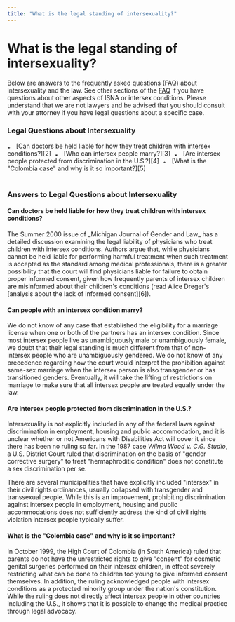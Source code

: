 ```yaml
---
title: "What is the legal standing of intersexuality?"
---
```


# What is the legal standing of intersexuality?

  


  
Below are answers to the frequently asked questions (FAQ) about intersexuality and the law. See other sections of the [FAQ][1] if you have questions about other aspects of ISNA or intersex conditions. Please understand that we are not lawyers and be advised that you should consult with your attorney if you have legal questions about a specific case.  


  


### Legal Questions about Intersexuality

  
<p class=m2>  
  
<img src="/img/arrow-mini.gif" width=16 height=7 alt="* ">  
[Can doctors be held liable for how they treat children with intersex conditions?][2]  
  
<img src="/img/blank.gif" width=1 height=4 alt="">  
  
<img src="/img/arrow-mini.gif" width=16 height=7 alt="* ">  
[Who can intersex people marry?][3]  
  
<img src="/img/blank.gif" width=1 height=4 alt="">  
  
<img src="/img/arrow-mini.gif" width=16 height=7 alt="* ">  
[Are intersex people protected from discrimination in the U.S.?][4]  
  
<img src="/img/blank.gif" width=1 height=4 alt="">  
  
<img src="/img/arrow-mini.gif" width=16 height=7 alt="* ">  
[What is the "Colombia case" and why is it so important?][5]  
  
<img src="/img/blank.gif" width=1 height=4 alt="">  
  
  
</p><img src="/img/line-h.gif" width=420 height=4 alt="" align=center>  
  
  


### Answers to Legal Questions about Intersexuality

  
  


#### Can doctors be held liable for how they treat children with intersex conditions?

  
<p class=m2>  
The Summer 2000 issue of _Michigan Journal of Gender and Law_ has a detailed discussion examining the legal liability of physicians who treat children with intersex conditions. Authors argue that, while physicians cannot be held liable for performing harmful treatment when such treatment is accepted as the standard among medical professionals, there is a greater possibility that the court will find physicians liable for failure to obtain proper informed consent, given how frequently parents of intersex children are misinformed about their children's conditions (read Alice Dreger's [analysis about the lack of informed consent][6]).  
</p>  
  


#### Can people with an intersex condition marry?

  
<p class=m2>  
We do not know of any case that established the eligibility for a marriage license when one or both of the partners has an intersex condition. Since most intersex people live as unambiguously male or unambiguously female, we doubt that their legal standing is much different from that of non-intersex people who are unambiguously gendered. We do not know of any precedence regarding how the court would interpret the prohibition against same-sex marriage when the intersex person is also transgender or has transitioned genders. Eventually, it will take the lifting of restrictions on marriage to make sure that all intersex people are treated equally under the law.  
</p>  
 

#### Are intersex people protected from discrimination in the U.S.?<p class=m2>

  
Intersexuality is not explicitly included in any of the federal laws against discrimination in employment, housing and public accommodation, and it is unclear whether or not Americans with Disabilities Act will cover it since there has been no ruling so far. In the 1987 case _Wilma Wood v. C.G. Studio_, a U.S. District Court ruled that discrimination on the basis of "gender corrective surgery" to treat "hermaphroditic condition" does not constitute a sex discrimination per se.  
</p><p class=m2>  
There are several municipalities that have explicitly included "intersex" in their civil rights ordinances, usually collapsed with transgender and transsexual people. While this is an improvement, prohibiting discrimination against intersex people in employment, housing and public accommodations does not sufficiently address the kind of civil rights violation intersex people typically suffer.  
</p>

#### What is the "Colombia case" and why is it so important?

  
<p class=m2>  
In October 1999, the High Court of Colombia (in South America) ruled that parents do not have the unrestricted rights to give "consent" for cosmetic genital surgeries performed on their intersex children, in effect severely restricting what can be done to children too young to give informed consent themselves. In addition, the ruling acknowledged people with intersex conditions as a protected minority group under the nation's constitution. While the ruling does not directly affect intersex people in other countries including the U.S., it shows that it is possible to change the medical practice through legal advocacy.  
</p>

 [1]: /faq/index.html
 [2]: #liable
 [3]: #marry
 [4]: #discrimination
 [5]: #colombia
 [6]: /library/dreger-ambivalent.html